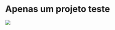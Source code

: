 # Apenas um projeto teste

<img src = "https://user-images.githubusercontent.com/14011726/94132137-7d4fc100-fe7c-11ea-8512-69f90cb65e48.gif">
